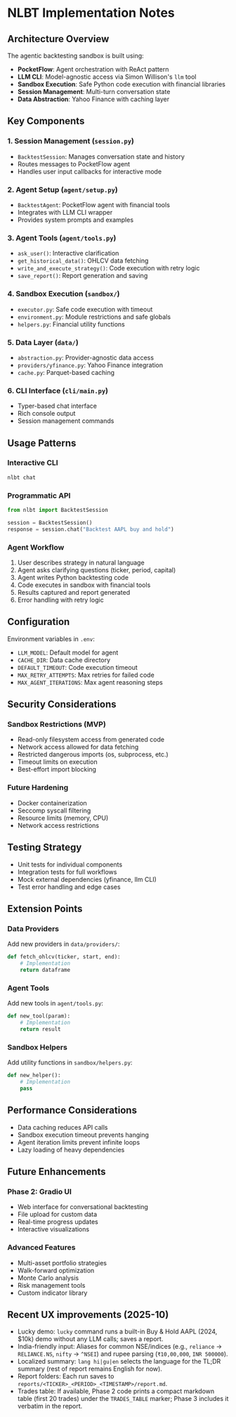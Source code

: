 # NLBT Implementation Notes

## Architecture Overview

The agentic backtesting sandbox is built using:

- **PocketFlow**: Agent orchestration with ReAct pattern
- **LLM CLI**: Model-agnostic access via Simon Willison's `llm` tool
- **Sandbox Execution**: Safe Python code execution with financial libraries
- **Session Management**: Multi-turn conversation state
- **Data Abstraction**: Yahoo Finance with caching layer

## Key Components

### 1. Session Management (`session.py`)
- `BacktestSession`: Manages conversation state and history
- Routes messages to PocketFlow agent
- Handles user input callbacks for interactive mode

### 2. Agent Setup (`agent/setup.py`)
- `BacktestAgent`: PocketFlow agent with financial tools
- Integrates with LLM CLI wrapper
- Provides system prompts and examples

### 3. Agent Tools (`agent/tools.py`)
- `ask_user()`: Interactive clarification
- `get_historical_data()`: OHLCV data fetching
- `write_and_execute_strategy()`: Code execution with retry logic
- `save_report()`: Report generation and saving

### 4. Sandbox Execution (`sandbox/`)
- `executor.py`: Safe code execution with timeout
- `environment.py`: Module restrictions and safe globals
- `helpers.py`: Financial utility functions

### 5. Data Layer (`data/`)
- `abstraction.py`: Provider-agnostic data access
- `providers/yfinance.py`: Yahoo Finance integration
- `cache.py`: Parquet-based caching

### 6. CLI Interface (`cli/main.py`)
- Typer-based chat interface
- Rich console output
- Session management commands

## Usage Patterns

### Interactive CLI
```bash
nlbt chat
```

### Programmatic API
```python
from nlbt import BacktestSession

session = BacktestSession()
response = session.chat("Backtest AAPL buy and hold")
```

### Agent Workflow
1. User describes strategy in natural language
2. Agent asks clarifying questions (ticker, period, capital)
3. Agent writes Python backtesting code
4. Code executes in sandbox with financial tools
5. Results captured and report generated
6. Error handling with retry logic

## Configuration

Environment variables in `.env`:
- `LLM_MODEL`: Default model for agent
- `CACHE_DIR`: Data cache directory
- `DEFAULT_TIMEOUT`: Code execution timeout
- `MAX_RETRY_ATTEMPTS`: Max retries for failed code
- `MAX_AGENT_ITERATIONS`: Max agent reasoning steps

## Security Considerations

### Sandbox Restrictions (MVP)
- Read-only filesystem access from generated code
- Network access allowed for data fetching
- Restricted dangerous imports (os, subprocess, etc.)
- Timeout limits on execution
- Best-effort import blocking

### Future Hardening
- Docker containerization
- Seccomp syscall filtering
- Resource limits (memory, CPU)
- Network access restrictions

## Testing Strategy

- Unit tests for individual components
- Integration tests for full workflows
- Mock external dependencies (yfinance, llm CLI)
- Test error handling and edge cases

## Extension Points

### Data Providers
Add new providers in `data/providers/`:
```python
def fetch_ohlcv(ticker, start, end):
    # Implementation
    return dataframe
```

### Agent Tools
Add new tools in `agent/tools.py`:
```python
def new_tool(param):
    # Implementation
    return result
```

### Sandbox Helpers
Add utility functions in `sandbox/helpers.py`:
```python
def new_helper():
    # Implementation
    pass
```

## Performance Considerations

- Data caching reduces API calls
- Sandbox execution timeout prevents hanging
- Agent iteration limits prevent infinite loops
- Lazy loading of heavy dependencies

## Future Enhancements

### Phase 2: Gradio UI
- Web interface for conversational backtesting
- File upload for custom data
- Real-time progress updates
- Interactive visualizations

### Advanced Features
- Multi-asset portfolio strategies
- Walk-forward optimization
- Monte Carlo analysis
- Risk management tools
- Custom indicator library

## Recent UX improvements (2025-10)

- Lucky demo: `lucky` command runs a built-in Buy & Hold AAPL (2024, $10k) demo without any LLM calls; saves a report.
- India-friendly input: Aliases for common NSE/indices (e.g., `reliance` → `RELIANCE.NS`, `nifty` → `^NSEI`) and rupee parsing (`₹10,00,000`, `INR 500000`).
- Localized summary: `lang hi|gu|en` selects the language for the TL;DR summary (rest of report remains English for now).
- Report folders: Each run saves to `reports/<TICKER>_<PERIOD>_<TIMESTAMP>/report.md`.
- Trades table: If available, Phase 2 code prints a compact markdown table (first 20 trades) under the `TRADES_TABLE` marker; Phase 3 includes it verbatim in the report.
